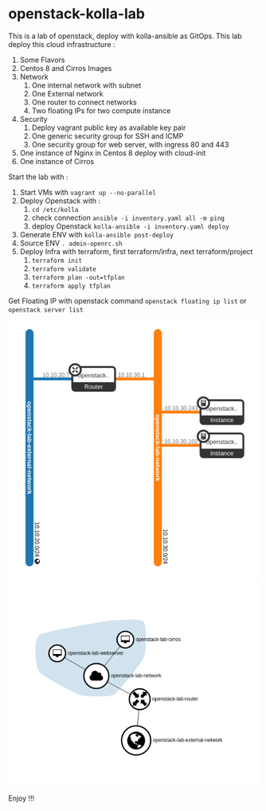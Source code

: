 # openstack-kolla-lab

This is a lab of openstack, deploy with kolla-ansible as GitOps.
This lab deploy this cloud infrastructure :
1. Some Flavors
1. Centos 8 and Cirros Images
1. Network
   1. One internal network with subnet
   1. One External network
   1. One router to connect networks
   1. Two floating IPs for two compute instance
1. Security
   1. Deploy vagrant public key as available key pair
   1. One generic security group for SSH and ICMP
   1. One security group for web server, with ingress 80 and 443
1. One instance of Nginx in Centos 8 deploy with cloud-init
1. One instance of Cirros

Start the lab with :
1. Start VMs with `vagrant up --no-parallel`
1. Deploy Openstack with :
   1. `cd /etc/kolla`
   1. check connection `ansible -i inventory.yaml all -m ping`
   1. deploy Openstack `kolla-ansible -i inventory.yaml deploy`
1. Generate ENV with `kolla-ansible post-deploy`
1. Source ENV `. admin-openrc.sh`
1. Deploy Infra with terraform, first terraform/infra, next terraform/project
   1. `terraform init`
   1. `terraform validate`
   1. `terraform plan -out=tfplan`
   1. `terraform apply tfplan`

Get Floating IP with openstack command `openstack floating ip list` or `openstack server list`

![Topologie](topo.png)
![Topologie Graph](topo_graph.png)

Enjoy !!!

